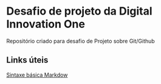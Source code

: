 # Desafio de projeto da Digital Innovation One

Repositório criado para desafio de Projeto sobre Git/Github

## Links úteis 
[Sintaxe básica Markdow](https://www.markdownguide.org/basic-syntax/)

